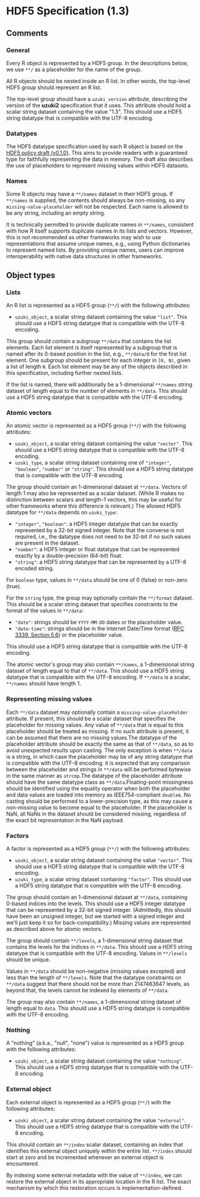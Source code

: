 

# HDF5 Specification (1.3)

## Comments

### General

Every R object is represented by a HDF5 group.
In the descriptions below, we use `**/` as a placeholder for the name of the group.

All R objects should be nested inside an R list.
In other words, the top-level HDF5 group should represent an R list.

The top-level group should have a `uzuki_version` attribute, describing the version of the **uzuki2** specification that it uses.
This attribute should hold a scalar string dataset containing the value "1.3".
This should use a HDF5 string datatype that is compatible with the UTF-8 encoding.

### Datatypes

The HDF5 datatype specification used by each R object is based on the [HDF5 policy draft (v0.1.0)](https://github.com/ArtifactDB/Bioc-HDF5-policy/tree/v0.1.0).
This aims to provide readers with a guaranteed type for faithfully representing the data in memory.
The draft also describes the use of placeholders to represent missing values within HDF5 datasets.

### Names 

Some R objects may have a `**/names` dataset in their HDF5 group.
If `**/names` is supplied, the contents should always be non-missing, so any `missing-value-placeholder` will not be respected.
Each name is allowed to be any string, including an empty string.

It is technically permitted to provide duplicate names in `**/names`, consistent with how R itself supports duplicate names in its lists and vectors.
However, this is not recommended as other frameworks may wish to use representations that assume unique names, e.g., using Python dictionaries to represent named lists.
By providing unique names, users can improve interoperability with native data structures in other frameworks.

## Object types

### Lists

An R list is represented as a HDF5 group (`**/`) with the following attributes:

- `uzuki_object`, a scalar string dataset containing the value `"list"`.
  This should use a HDF5 string datatype that is compatible with the UTF-8 encoding.

This group should contain a subgroup `**/data` that contains the list elements.
Each list element is itself represented by a subgroup that is named after its 0-based position in the list, e.g., `**/data/0` for the first list element.
One subgroup should be present for each integer in `[0, N)`, given a list of length `N`.
Each list element may be any of the objects described in this specification, including further nested lists.

If the list is named, there will additionally be a 1-dimensional `**/names` string dataset of length equal to the number of elements in `**/data`.
This should use a HDF5 string datatype that is compatible with the UTF-8 encoding.

### Atomic vectors

An atomic vector is represented as a HDF5 group (`**/`) with the following attributes:

- `uzuki_object`, a scalar string dataset containing the value `"vector"`.
  This should use a HDF5 string datatype that is compatible with the UTF-8 encoding.
- `uzuki_type`, a scalar string dataset containing one of `"integer"`, `"boolean"`, `"number"` or `"string"`.
  This should use a HDF5 string datatype that is compatible with the UTF-8 encoding.

The group should contain an 1-dimensional dataset at `**/data`.
Vectors of length 1 may also be represented as a scalar dataset.
(While R makes no distinction between scalars and length-1 vectors, this may be useful for other frameworks where this difference is relevant.)
The allowed HDF5 datatype for `**/data` depends on `uzuki_type`:

- `"integer"`, `"boolean"`: a HDF5 integer datatype that can be exactly represented by a 32-bit signed integer.
  Note that the converse is not required, i.e., the datatype does not need to be 32-bit if no such values are present in the dataset.
- `"number"`: a HDF5 integer or float datatype that can be represented exactly by a double-precision (64-bit) float.
- `"string"`: a HDF5 string datatype that can be represented by a UTF-8 encoded string.


For `boolean` type, values in `**/data` should be one of 0 (false) or non-zero (true).

For the `string` type, the group may optionally contain the `**/format` dataset.
This should be a scalar string dataset that specifies constraints to the format of the values in `**/data`:

- `"date"`: strings should be `YYYY-MM-DD` dates or the placeholder value.
- `"date-time"`: strings should be in the Internet Date/Time format ([RFC 3339, Section 5.6](https://www.rfc-editor.org/rfc/rfc3339#section-5.6)) or the placeholder value.

This should use a HDF5 string datatype that is compatible with the UTF-8 encoding.

The atomic vector's group may also contain `**/names`, a 1-dimensional string dataset of length equal to that of `**/data`.
This should use a HDF5 string datatype that is compatible with the UTF-8 encoding.
If `**/data` is a scalar, `**/names` should have length 1.

### Representing missing values

Each `**/data` dataset may optionally contain a `missing-value-placeholder` attribute.
If present, this should be a scalar dataset that specifies the placeholder for missing values.
Any value of `**/data` that is equal to this placeholder should be treated as missing.
If no such attribute is present, it can be assumed that there are no missing values.The datatype of the placeholder attribute should be exactly the same as that of `**/data`, so as to avoid unexpected results upon casting.
The only exception is when `**/data` is a string, in which case the placeholder may be of any string datatype that is compatible with the UTF-8 encoding.
it is expected that any comparison between the placeholder and strings in `**/data` will be performed bytewise in the same manner as `strcmp`.The datatype of the placeholder attribute should have the same datatype class as `**/data`.Floating-point missingness should be identified using the equality operator when both the placeholder and data values are loaded into memory as IEEE754-compliant `double`s.
No casting should be performed to a lower-precision type, as this may cause a non-missing value to become equal to the placeholder.
If the placeholder is NaN, all NaNs in the dataset should be considered missing, regardless of the exact bit representation in the NaN payload.

### Factors

A factor is represented as a HDF5 group (`**/`) with the following attributes:

- `uzuki_object`, a scalar string dataset containing the value `"vector"`.
  This should use a HDF5 string datatype that is compatible with the UTF-8 encoding.
- `uzuki_type`, a scalar string dataset containing `"factor"`.
  This should use a HDF5 string datatype that is compatible with the UTF-8 encoding.

The group should contain an 1-dimensional dataset at `**/data`, containing 0-based indices into the levels.
This should use a HDF5 integer datatype that can be represented by a 32-bit signed integer.
(Admittedly, this should have been an unsigned integer, but we started with a signed integer and we'll just keep it so for back-compatibility.)
Missing values are represented as described above for atomic vectors.

The group should contain `**/levels`, a 1-dimensional string dataset that contains the levels for the indices in `**/data`.
This should use a HDF5 string datatype that is compatible with the UTF-8 encoding.
Values in `**/levels` should be unique.

Values in `**/data` should be non-negative (missing values excepted) and less than the length of `**/levels`.
Note that the datatype constraints on `**/data` suggest that there should not be more than 2147483647 levels,
as beyond that, the levels cannot be indexed by elements of `**/data`.

The group may also contain `**/names`, a 1-dimensional string dataset of length equal to `data`.
This should use a HDF5 string datatype is compatible with the UTF-8 encoding.



### Nothing

A "nothing" (a.k.a., "null", "none") value is represented as a HDF5 group with the following attributes:

- `uzuki_object`, a scalar string dataset containing the value `"nothing"`.
  This should use a HDF5 string datatype that is compatible with the UTF-8 encoding.

### External object

Each external object is represented as a HDF5 group (`**/`) with the following attributes:

- `uzuki_object`, a scalar string dataset containing the value `"external"`.
  This should use a HDF5 string datatype that is compatible with the UTF-8 encoding.

This should contain an `**/index` scalar dataset, containing an index that identifies this external object uniquely within the entire list.
`**/index` should start at zero and be incremented whenever an external object is encountered. 

By indexing some external metadata with the value of `**/index`, we can restore the external object in its appropriate location in the R list.
The exact mechanism by which this restoration occurs is implementation-defined.
